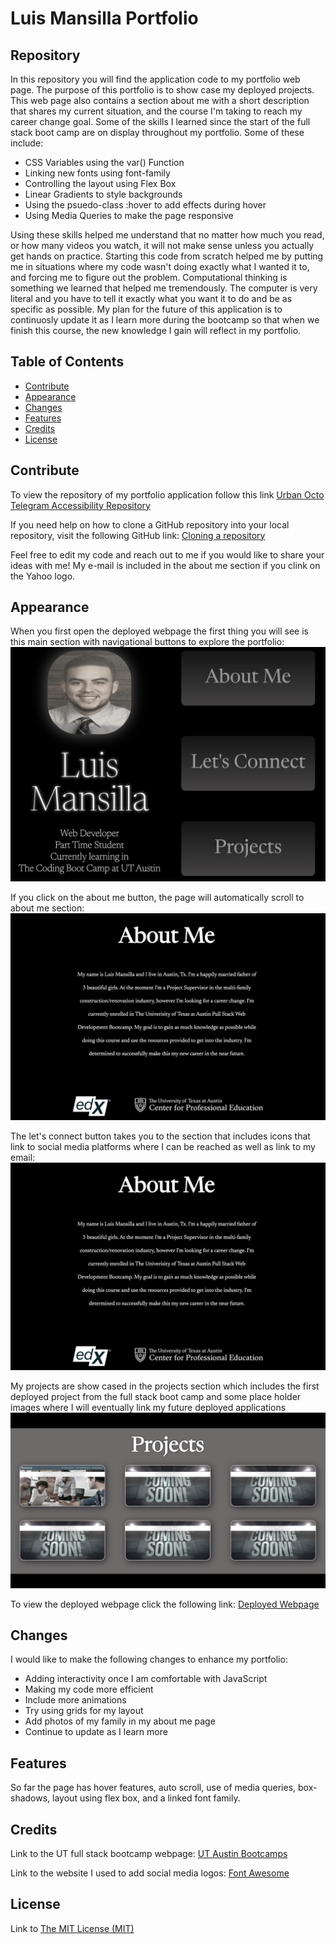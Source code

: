 # Luis Mansilla Portfolio

## Repository

In this repository you will find the application code to my portfolio web page. The purpose of this portfolio is to show case my deployed projects. This web page also contains a section about me with a short description that shares my current situation, and the course I'm taking to reach my career change goal. Some of the skills I learned since the start of the full stack boot camp are on display throughout my portfolio. Some of these include:

- CSS Variables using the var() Function
- Linking new fonts using font-family
- Controlling the layout using Flex Box
- Linear Gradients to style backgrounds
- Using the psuedo-class :hover to add effects during hover
- Using Media Queries to make the page responsive

Using these skills helped me understand that no matter how much you read, or how many videos you watch, it will not make sense unless you actually get hands on practice. Starting this code from scratch helped me by putting me in situations where my code wasn't doing exactly what I wanted it to, and forcing me to figure out the problem. Computational thinking is something we learned that helped me tremendously. The computer is very literal and you have to tell it exactly what you want it to do and be as specific as possible. My plan for the future of this application is to continuosly update it as I learn more during the bootcamp so that when we finish this course, the new knowledge I gain will reflect in my portfolio.

## Table of Contents

- [Contribute](#repository)
- [Appearance](#appearance)
- [Changes](#changes)
- [Features](#features)
- [Credits](#credits)
- [License](#license)

## Contribute

To view the repository of my portfolio application follow this link  [Urban Octo Telegram Accessibility Repository](https://github.com/lmansilla92/mansilla-portfolio)

If you need help on how to clone a GitHub repository into your local repository, visit the following GitHub link: [Cloning a repository](https://docs.github.com/en/repositories/creating-and-managing-repositories/cloning-a-repository) 

Feel free to edit my code and reach out to me if you would like to share your ideas with me! My e-mail is included in the about me section if you clink on the Yahoo logo.

## Appearance

When you first open the deployed webpage the first thing you will see is this main section with navigational buttons to explore the portfolio:
    ![alt text](assets/images/portfolio-main.png)

If you click on the about me button, the page will automatically scroll to about me section:
    ![alt text](assets/images/portfolio-about-me.png)

The let's connect button takes you to the section that includes icons that link to social media platforms where I can be reached as well as link to my email:
    ![alt text](assets/images/portfolio-about-me.png)

My projects are show cased in the projects section which includes the first deployed project from the full stack boot camp and some place holder images where I will eventually link my future deployed applications
    ![alt text](assets/images/portfolio-projects.png)

To view the deployed webpage click the following link: [Deployed Webpage](https://lmansilla92.github.io/mansilla-portfolio/)

## Changes

I would like to make the following changes to enhance my portfolio:

- Adding interactivity once I am comfortable with JavaScript
- Making my code more efficient
- Include more animations
- Try using grids for my layout 
- Add photos of my family in my about me page
- Continue to update as I learn more


## Features

So far the page has hover features, auto scroll, use of media queries, box-shadows, layout using flex box, and a linked font family.

## Credits

Link to the UT full stack bootcamp webpage: [UT Austin Bootcamps](https://techbootcamps.utexas.edu/coding/landing/?s=Google-Unbranded&dki=Become%20a%20Software%20Developer&pkw=software%20engineer%20bootcamp&pcrid=647131679903&pmt=b&utm_source=google&utm_medium=cpc&utm_campaign=GGL%7CUT-AUSTIN%7CSEM%7CCODING%7C-%7CONL%7CTIER-1%7CALL%7CNBD-G%7CBMM%7CEmployment%7CBootcamp&utm_term=software%20engineer%20bootcamp&s=google&k=software%20engineer%20bootcamp&utm_adgroupid=111931933171&utm_locationphysicalms=9028308&utm_matchtype=b&utm_network=g&utm_device=c&utm_content=647131679903&utm_placement=&gad=1&gclid=CjwKCAjwxOymBhAFEiwAnodBLI6G_xfLhc6e7-qbDDVbiPg0almjg_oVO80X3zoOZYadOyJr9g00pxoCwV4QAvD_BwE&gclsrc=aw.ds)

Link to the website I used to add social media logos: [Font Awesome](https://fontawesome.com/)

## License

Link to [The MIT License (MIT)](https://github.com/lmansilla92/urban-octo-telegram-accessbility/blob/main/LICENSE)